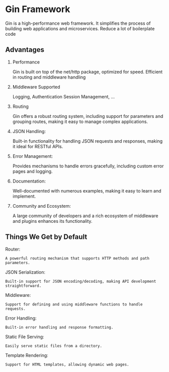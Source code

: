 # Gin Framework

Gin is a high-performance web framework. 
It simplifies the process of building web applications and microservices.
Reduce a lot of boilerplate code


## Advantages

1) Performance 
    
    Gin is built on top of the net/http package, optimized for speed.
    Efficient in routing and middleware handling

2) Middleware Supported 

    Logging, 
    Authentication
    Session Management, ...

3) Routing

    Gin offers a robust routing system, including support for parameters and grouping routes, making it easy to manage complex applications.


4) JSON Handling:

    Built-in functionality for handling JSON requests and responses, making it ideal for RESTful APIs.

5) Error Management:

    Provides mechanisms to handle errors gracefully, including custom error pages and logging.

6) Documentation:

    Well-documented with numerous examples, making it easy to learn and implement.

7) Community and Ecosystem:
    
    A large community of developers and a rich ecosystem of middleware and plugins enhances its functionality.


## Things We Get by Default

Router:

    A powerful routing mechanism that supports HTTP methods and path parameters.

JSON Serialization:

    Built-in support for JSON encoding/decoding, making API development straightforward.

Middleware:
    
    Support for defining and using middleware functions to handle requests.

Error Handling:
    
    Built-in error handling and response formatting.

Static File Serving:

    Easily serve static files from a directory.

Template Rendering:
    
    Support for HTML templates, allowing dynamic web pages.
